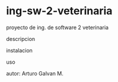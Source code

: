 # ing-sw-2-veterinaria
proyecto  de ing. de software 2 veterinaria

descripcion


instalacion

uso

autor: Arturo Galvan M.
